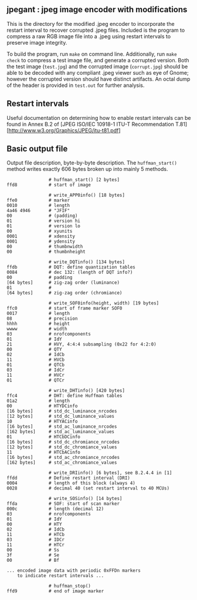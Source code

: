 
jpegant : jpeg image encoder with modifications
-----------------------------------------------

This is the directory for the modified .jpeg encoder to incorporate the
restart interval to recover corrupted .jpeg files. Included is the
program to compress a raw RGB image file into a .jpeg using restart
intervals to preserve image integrity.

To build the program, run `make` on command line. Additionally, run
`make check` to compress a test image file, and generate a corrupted
version. Both the test image (`test.jpg`) and the corrupted image
(`corrupt.jpg`) should be able to be decoded with any compliant .jpeg
viewer such as eye of Gnome; however the corrupted version should have
distinct artifacts. An octal dump of the header is provided in
`test.out` for further analysis.

## Restart intervals ##

Useful documentation on determining how to enable restart intervals can 
be found in Annex B.2 of 
[JPEG ISO/IEC 10918-1 ITU-T Recommendation T.81][http://www.w3.org/Graphics/JPEG/itu-t81.pdf]

## Basic output file ##

Output file description, byte-by-byte description. The `huffman_start()` 
method writes exactly 606 bytes broken up into mainly 5 methods.

                    # huffman_start() [2 bytes]
    ffd8            # start of image

                    # write_APP0info() [18 bytes]
    ffe0            # marker
    0010            # length
    4a46 4946       # "JFIF"
    00              # (padding)
    01              # version hi
    01              # version lo
    00              # xyunits
    0001            # xdensity
    0001            # ydensity
    00              # thumbnwidth
    00              # thumbnheight

                    # write_DQTinfo() [134 bytes]
    ffdb            # DQT: define quantization tables
    0084            # dec 132: (length of DQT info?)
    00              # padding
    [64 bytes]      # zig-zag order (luminance)
    01              #
    [64 bytes]      # zig-zag order (chromiance)

                    # write_SOF0info(height, width) [19 bytes]
    ffc0            # start of frame marker SOF0
    0017            # length
    08              # precision
    hhhh            # height
    wwww            # width
    03              # nrofcomponents
    01              # IdY
    21              # HVY, 4:4:4 subsampling (0x22 for 4:2:0)
    00              # QTY
    02              # IdCb
    11              # HVCb
    01              # QTCb
    03              # IdCr
    11              # HVCr
    01              # QTCr

                    # write_DHTinfo() [420 bytes]
    ffc4            # DHT: define Huffman tables
    01a2            # length
    00              # HTYDCinfo
    [16 bytes]      # std_dc_luminance_nrcodes
    [12 bytes]      # std_dc_luminance_values
    10              # HTYACinfo
    [16 bytes]      # std_ac_luminance_nrcodes
    [162 bytes]     # std_ac_luminance_values
    01              # HTCbDCinfo
    [16 bytes]      # std_dc_chromiance_nrcodes
    [12 bytes]      # std_dc_chromiance_values
    11              # HTCbACinfo
    [16 bytes]      # std_ac_chromiance_nrcodes
    [162 bytes]     # std_ac_chromiance_values

                    # write_DRIinfo() [6 bytes], see B.2.4.4 in [1]
    ffdd            # Define restart interval (DRI)
    0004            # length of this block (always 4)
    0028            # decimal 40 (set restart interval to 40 MCUs)

                    # write_SOSinfo() [14 bytes]
    ffda            # SOF: start of scan marker
    000c            # length (decimal 12)
    03              # nrofcomponents
    01              # IdY
    00              # HTY
    02              # IdCb
    11              # HTCb
    03              # IDCr
    11              # HTCr
    00              # Ss
    3f              # Se
    00              # Bf

    ... encoded image data with periodic 0xFFDn markers
        to indicate restart intervals ...

                    # huffman_stop()
    ffd9            # end of image marker

